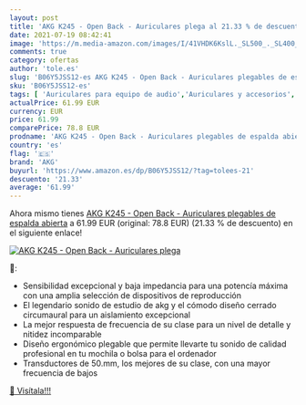 ```yaml
---
layout: post
title: 'AKG K245 - Open Back - Auriculares plega al 21.33 % de descuento'
date: 2021-07-19 08:42:41
image: 'https://m.media-amazon.com/images/I/41VHDK6KslL._SL500_._SL400_.jpg'
comments: true
category: ofertas
author: 'tole.es'
slug: 'B06Y5JSS12-es AKG K245 - Open Back - Auriculares plegables de espalda...'
sku: 'B06Y5JSS12-es'
tags: [ 'Auriculares para equipo de audio','Auriculares y accesorios','Electrónica','akg','auriculares', ]
actualPrice: 61.99 EUR
currency: EUR
price: 61.99
comparePrice: 78.8 EUR
prodname: 'AKG K245 - Open Back - Auriculares plegables de espalda abierta'
country: 'es'
flag: '🇪🇸'
brand: 'AKG'
buyurl: 'https://www.amazon.es/dp/B06Y5JSS12/?tag=tolees-21'
descuento: '21.33'
average: '61.99'
---
```


Ahora mismo tienes [AKG K245 - Open Back - Auriculares plegables de espalda abierta](https://www.amazon.es/dp/B06Y5JSS12/?tag=tolees-21) a 61.99 EUR (original: 78.8 EUR) (21.33 %  de descuento) en el siguiente enlace!

[![AKG K245 - Open Back - Auriculares plega](https://m.media-amazon.com/images/I/41VHDK6KslL._SL500_._SL400_.jpg)](https://www.amazon.es/dp/B06Y5JSS12/?tag=tolees-21)

🔎:

- Sensibilidad excepcional y baja impedancia para una potencía máxima con una amplia selección de dispositivos de reproducción
- El legendario sonido de estudio de akg y el cómodo diseño cerrado circumaural para un aislamiento excepcional
- La mejor respuesta de frecuencia de su clase para un nivel de detalle y nitidez incomparable
- Diseño ergonómico plegable que permite llevarte tu sonido de calidad profesional en tu mochila o bolsa para el ordenador
- Transductores de 50.mm, los mejores de su clase, con una mayor frecuencia de bajos

[🛒 Visítala!!!](https://www.amazon.es/dp/B06Y5JSS12/?tag=tolees-21)

